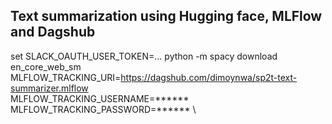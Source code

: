 ## Text summarization using Hugging face, MLFlow and Dagshub ##

set SLACK_OAUTH_USER_TOKEN=...
python -m spacy download en_core_web_sm
MLFLOW_TRACKING_URI=https://dagshub.com/dimoynwa/sp2t-text-summarizer.mlflow \
MLFLOW_TRACKING_USERNAME=****** \
MLFLOW_TRACKING_PASSWORD=******  \